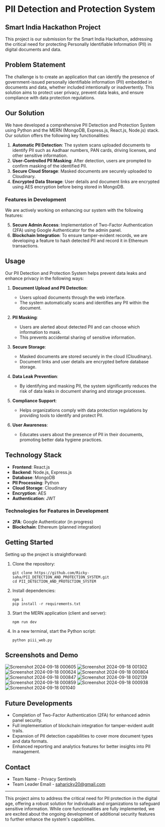 # PII Detection and Protection System

## Smart India Hackathon Project

This project is our submission for the Smart India Hackathon, addressing the critical need for protecting Personally Identifiable Information (PII) in digital documents and data.

## Problem Statement

The challenge is to create an application that can identify the presence of government-issued personally identifiable information (PII) embedded in documents and data, whether included intentionally or inadvertently. This solution aims to protect user privacy, prevent data leaks, and ensure compliance with data protection regulations.

## Our Solution

We have developed a comprehensive PII Detection and Protection System using Python and the MERN (MongoDB, Express.js, React.js, Node.js) stack. Our solution offers the following key functionalities:

1. **Automatic PII Detection**: The system scans uploaded documents to identify PII such as Aadhaar numbers, PAN cards, driving licenses, and other sensitive information.
2. **User-Controlled PII Masking**: After detection, users are prompted to confirm masking of the identified PII.
3. **Secure Cloud Storage**: Masked documents are securely uploaded to Cloudinary.
4. **Encrypted Data Storage**: User details and document links are encrypted using AES encryption before being stored in MongoDB.

### Features in Development

We are actively working on enhancing our system with the following features:

5. **Secure Admin Access**: Implementation of Two-Factor Authentication (2FA) using Google Authenticator for the admin panel.
6. **Blockchain Integration**: To ensure tamper-evident records, we are developing a feature to hash detected PII and record it in Ethereum transactions.

## Usage

Our PII Detection and Protection System helps prevent data leaks and enhance privacy in the following ways:

1. **Document Upload and PII Detection**:
   - Users upload documents through the web interface.
   - The system automatically scans and identifies any PII within the document.

2. **PII Masking**:
   - Users are alerted about detected PII and can choose which information to mask.
   - This prevents accidental sharing of sensitive information.

3. **Secure Storage**:
   - Masked documents are stored securely in the cloud (Cloudinary).
   - Document links and user details are encrypted before database storage.

4. **Data Leak Prevention**:
   - By identifying and masking PII, the system significantly reduces the risk of data leaks in document sharing and storage processes.

5. **Compliance Support**:
   - Helps organizations comply with data protection regulations by providing tools to identify and protect PII.

6. **User Awareness**:
   - Educates users about the presence of PII in their documents, promoting better data hygiene practices.

## Technology Stack

- **Frontend**: React.js
- **Backend**: Node.js, Express.js
- **Database**: MongoDB
- **PII Processing**: Python
- **Cloud Storage**: Cloudinary
- **Encryption**: AES
- **Authentication**: JWT

### Technologies for Features in Development
- **2FA**: Google Authenticator (in progress)
- **Blockchain**: Ethereum (planned integration)

## Getting Started

Setting up the project is straightforward:

1. Clone the repository:
   ```
   git clone https://github.com/Ricky-saha/PII_DETECTION_AND_PROTECTION_SYSTEM.git
   cd PII_DETECTION_AND_PROTECTION_SYSTEM
   ```

2. Install dependencies:
   ```
   npm i
   pip install -r requirements.txt
   ```

3. Start the MERN application (client and server):
   ```
   npm run dev
   ```

4. In a new terminal, start the Python script:
   ```
   python piii_web.py
   ```

## Screenshots and Demo
![Screenshot 2024-09-18 000605](https://github.com/user-attachments/assets/898d9703-b3ca-4cd1-85b0-2dc36c511c21)
![Screenshot 2024-09-18 001302](https://github.com/user-attachments/assets/e707a202-be7d-49f2-9448-0791bbed87cd)
![Screenshot 2024-09-18 000624](https://github.com/user-attachments/assets/f75c53fc-dcbe-4cff-9b4d-7c89a52ceac2)
![Screenshot 2024-09-18 000804](https://github.com/user-attachments/assets/44609631-3b9f-4887-ba66-7e74362840da)
![Screenshot 2024-09-18 000847](https://github.com/user-attachments/assets/042fc99b-6462-4664-b18e-f43b037ee958)
![Screenshot 2024-09-18 002139](https://github.com/user-attachments/assets/437ba8c3-6fe1-4289-9743-3571484fd7fc)
![Screenshot 2024-09-18 000859](https://github.com/user-attachments/assets/2190d515-ca3f-444b-b9fb-c6f5cc438deb)
![Screenshot 2024-09-18 000938](https://github.com/user-attachments/assets/15d1931d-34b5-4b7a-8683-2af035905bce)
![Screenshot 2024-09-18 001040](https://github.com/user-attachments/assets/b2083073-e880-495b-a6d4-2be70e5eacb8)


## Future Developments

- Completion of Two-Factor Authentication (2FA) for enhanced admin panel security.
- Full implementation of blockchain integration for tamper-evident audit trails.
- Expansion of PII detection capabilities to cover more document types and data formats.
- Enhanced reporting and analytics features for better insights into PII management.


## Contact
- Team Name - Privacy Sentinels
- Team Leader Email - saharicky20@gmail.com

---

This project aims to address the critical need for PII protection in the digital age, offering a robust solution for individuals and organizations to safeguard sensitive information. While core functionalities are fully implemented, we are excited about the ongoing development of additional security features to further enhance the system's capabilities.
